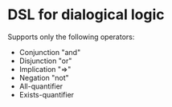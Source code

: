# DSL for dialogical logic

Supports only the following operators:

- Conjunction "and"
- Disjunction "or"
- Implication "=>"
- Negation "not"
- All-quantifier 
- Exists-quantifier
